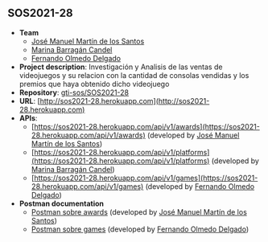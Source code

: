 ## SOS2021-28


- **Team**
  - [José Manuel Martín de los Santos](https://github.com/spartano27)
  - [Marina Barragán Candel](https://github.com/MarinaBC)
  - [Fernando Olmedo Delgado](https://github.com/Fernasilver)
- **Project description**: Investigación y Analisis de las ventas de videojuegos y su relacion con la cantidad de consolas vendidas y los premios que haya obtenido dicho videojuego
- **Repository**: [gti-sos/SOS2021-28](https://github.com/gti-sos/SOS2021-28)
- **URL**: [http://sos2021-28.herokuapp.com](http://sos2021-28.herokuapp.com)
- **APIs**:
    - [https://sos2021-28.herokuapp.com/api/v1/awards](https://sos2021-28.herokuapp.com/api/v1/awards) (developed by [José Manuel Martín de los Santos](https://github.com/spartano27))
    - [https://sos2021-28.herokuapp.com/api/v1/platforms](https://sos2021-28.herokuapp.com/api/v1/platforms) (developed by [Marina Barragán Candel](https://github.com/MarinaBC))
    - [https://sos2021-28.herokuapp.com/api/v1/games](https://sos2021-28.herokuapp.com/api/v1/games) (developed by [Fernando Olmedo Delgado](https://github.com/Fernasilver))
- **Postman documentation**
    - [Postman sobre awards](https://documenter.getpostman.com/view/14941757/TzJoE12q) (developed by [José Manuel Martín de los Santos](https://github.com/spartano27))
    - [Postman sobre games](https://documenter.getpostman.com/view/14967482/TzJoELSM) (developed by [Fernando Olmedo Delgado](https://github.com/Fernasilver))

